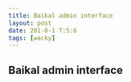 ```yaml
---
title: Baikal admin interface
layout: post
date: 201-0-1 T:5:6
tags: [wacky]
---
```

## Baikal admin interface

